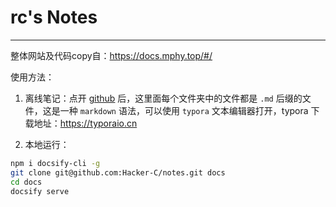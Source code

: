 # rc's Notes

---
整体网站及代码copy自：https://docs.mphy.top/#/

使用方法：

1. 离线笔记：点开 [github](https://github.com/Hacker-C/notes) 后，这里面每个文件夹中的文件都是 `.md` 后缀的文件，这是一种 `markdown` 语法，可以使用 `typora` 文本编辑器打开，typora 下载地址：https://typoraio.cn

2. 本地运行：

  ```bash
  npm i docsify-cli -g
  git clone git@github.com:Hacker-C/notes.git docs
  cd docs
  docsify serve
  ```

